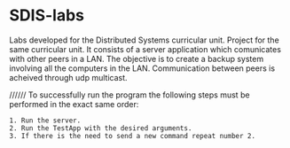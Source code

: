 # SDIS-labs

  Labs developed for the Distributed Systems curricular unit. Project for the same curricular unit. It consists of a server application which comunicates with other peers in a LAN. The objective is to create a backup system involving all the computers in the LAN. Communication between peers is acheived through udp multicast.
  
  //////
  To successfully run the program the following steps must be performed in the exact same order:
  
    1. Run the server.
    2. Run the TestApp with the desired arguments.
    3. If there is the need to send a new command repeat number 2.
